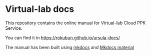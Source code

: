 # Virtual-lab docs

This repository contains the online manual for Virtual-lab Cloud PPK Service.

You can find it in https://rokubun.github.io/ursula-docs/

The manual has been built using [mkdocs](https://www.mkdocs.org/) and 
[Mkdocs material](https://squidfunk.github.io/mkdocs-material/)
